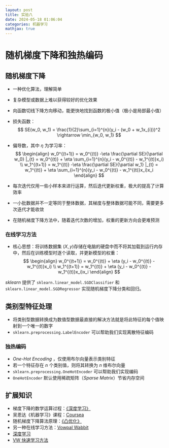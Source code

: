 ```yaml
---
layout: post
title: 实验八
date: 2024-05-18 01:06:04
categories: 机器学习
mathjax: true
---
```


# 随机梯度下降和独热编码

## 随机梯度下降

- 一种优化算法，理解简单

- 复杂模型或数据上难以获得较好的优化效果

- 向函数切线下降方向移动，能更快地找到函数的极小值（极小是局部最小值）

- 损失函数：
  $$
  SE(w_0, w_1) = \frac{1}{2}\sum_{i=1}^{n}(y_i - (w_0 + w_1x_{i}))^2 \rightarrow \min_{w_0, w_1}
  $$

- 偏导数，其中 $\eta$ 为学习率：
  $$
  \begin{align}
  w_0^{(t+1)} = w_0^{(t)} -\eta \frac{\partial SE}{\partial w_0} |_{t}
  = w_0^{(t)} + \eta \sum_{i=1}^{n}(y_i - w_0^{(t)} - w_1^{(t)}x_i) \\
  w_1^{(t+1)} = w_1^{(t)} -\eta \frac{\partial SE}{\partial w_1} |_{t}
  = w_1^{(t)} + \eta \sum_{i=1}^{n}(y_i - w_0^{(t)} - w_1^{(t)}x_i)x_i
  \end{align}
  $$

- 每次迭代仅用一些小样本来进行运算，然后迭代更新权重，极大的提高了计算效率

- 一小批数据并不一定等同于整体数据，其梯度与整体数据可能不同，需要更多次迭代才能收敛

- 在随机梯度下降方法中，随着迭代次数的增加，权重的更新方向会更难预测

### 在线学习方法

- 核心思想：将训练数据集 $(X,y)$​ 存储在电脑的硬盘中而不将其加载到运行内存中，然后在训练模型时逐个读取，并更新模型的权重：
  $$
  \begin{align}
  w_0^{(t+1)} = w_0^{(t)} + \eta (y_i - w_0^{(t)} - w_1^{(t)}x_i) \\
  w_1^{(t+1)} = w_1^{(t)} + \eta (y_i - w_0^{(t)} - w_1^{(t)}x_i)x_i
  \end{align}
  $$

*sklearn* 提供了 `sklearn.linear_model.SGDClassifier` 和 `sklearn.linear_model.SGDRegressor` 实现随机梯度下降分类和回归。

## 类别型特征处理

- 将类别型数据转换成为数值型数据最直接的解决方法就是将此特征的每个值映射到一个唯一的数字
- `sklearn.preprocessing.LabelEncoder` 可以帮助我们实现离散特征编码

### 独热编码

- *One-Hot Encoding* ，仅使用布尔向量表示类别特征
- 若一个特征存在 $n$ 个类别值，则将其转换为 $n$ 维布尔向量
- `sklearn.preprocessing.OneHotEncoder` 可以帮助我们实现编码
- `OneHotEncoder` 默认使用稀疏矩阵（*Sparse Matrix*）节省内存空间

## 扩展知识

- 梯度下降的数学运算过程：[《深度学习》](http://www.deeplearningbook.org/contents/numerical.html)
- 吴恩达《机器学习》课程：[Coursea](https://www.coursera.org/learn/machine-learning)
- 随机梯度下降算法原理：[《凸优化》](https://www.amazon.com/Convex-Optimization-Stephen-Boyd/dp/0521833787)
- 另一种在线学习方法：[Vowpal Wabbit](https://github.com/JohnLangford/vowpal_wabbit/wiki)
- [深度学习](http://www.deeplearningbook.org/)
- [VW 快速学习方法](http://fastml.com/blog/categories/vw/)
